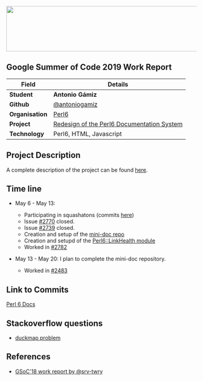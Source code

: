 <p align="center">
  <img width="560" height="120" src="https://camo.githubusercontent.com/ed508e9c66d718f76333215a139af24f8bb8fa8d/68747470733a2f2f6d75736573636f72652e6f72672f73697465732f6d75736573636f72652e6f72672f66696c65732f4361707475726525323064253237652543432538316372616e253230323031362d30332d303125323030392e34382e31315f302e706e67">
</p>

## Google Summer of Code 2019 Work Report 

| Field | Details |
| --- | --- |
| **Student** | **Antonio Gámiz** |
| **Github** | [@antoniogamiz](https://github.com/antoniogamiz)  |
| **Organisation**  | [Perl6](https://perl6.org/)  |
| **Project** | [Redesign of the Perl6 Documentation System](https://summerofcode.withgoogle.com/projects/#4930522189398016) |
| **Technology** | Perl6, HTML, Javascript |

## Project Description

A complete description of the project can be found [here](README.md).

## Time line

- May 6 - May 13:  

  - Participating in squashatons (commits [here](https://github.com/perl6/doc/commits?author=antoniogamiz))
  - Issue [#2770](https://github.com/perl6/doc/issues/2770) closed.
  - Issue [#2739](https://github.com/perl6/doc/issues/2739) closed.
  - Creation and setup of the [mini-doc repo](https://github.com/antoniogamiz/mini-doc)
  - Creation and setupd of the [Perl6::LinkHealth module](https://github.com/antoniogamiz/Perl6-LinkHealth)
  - Worked in [#2782](https://github.com/perl6/doc/issues/2782)

- May 13 - May 20: I plan to complete the mini-doc repository.

  - Worked in [#2483](https://github.com/perl6/doc/issues/2483)

## Link to Commits

[Perl 6 Docs](https://github.com/perl6/doc/commits?author=antoniogamiz)

## Stackoverflow questions

- [duckmap problem](https://stackoverflow.com/questions/56053649/why-this-duckmap-is-blocking/56054694?noredirect=1#comment98775913_56054694)

## References
* [GSoC'18 work report by @srv-twry](https://gist.github.com/srv-twry/3e39aa7bcb344da386fd32b8552eff3e)
